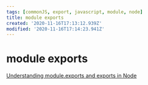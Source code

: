 ```yaml
---
tags: [commonJS, export, javascript, module, node]
title: module exports
created: '2020-11-16T17:13:12.939Z'
modified: '2020-11-16T17:14:23.941Z'
---
```


# module exports 

[Understanding module.exports and exports in Node](https://www.sitepoint.com/understanding-module-exports-exports-node-js/)


